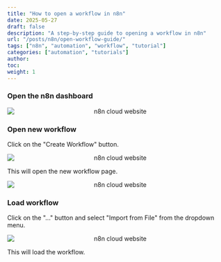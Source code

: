 ```yaml
---
title: "How to open a workflow in n8n"
date: 2025-05-27
draft: false
description: "A step-by-step guide to opening a workflow in n8n"
url: "/posts/n8n/open-workflow-guide/"
tags: ["n8n", "automation", "workflow", "tutorial"]
categories: ["automation", "tutorials"]
author:
toc:
weight: 1
---
```


### Open the n8n dashboard

<div style="text-align: center;">
    <img src="/images/posts/n8n/3.png" alt="n8n cloud website" style="display: block; margin: 0 auto;" />
</div>

### Open new workflow

Click on the "Create Workflow" button.

<div style="text-align: center;">
    <img src="/images/posts/n8n/4.png" alt="n8n cloud website" style="display: block; margin: 0 auto;" />
</div>

This will open the new workflow page.

<div style="text-align: center;">
    <img src="/images/posts/n8n/5.png" alt="n8n cloud website" style="display: block; margin: 0 auto;" />
</div>

### Load workflow

Click on the "..." button and select "Import from File" from the dropdown menu.

<div style="text-align: center;">
    <img src="/images/posts/n8n/6.png" alt="n8n cloud website" style="display: block; margin: 0 auto;" />
</div>


This will load the workflow.